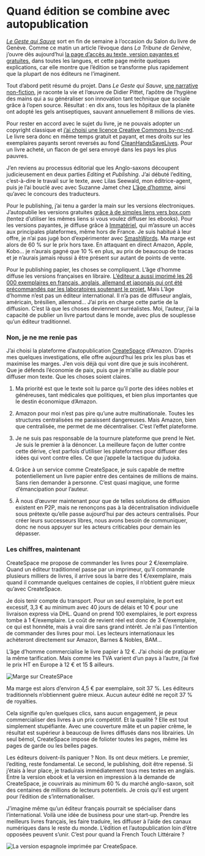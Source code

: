 # Quand édition se combine avec autopublication

[*Le Geste qui Sauve*](https://tcrouzet.com/le-geste-qui-sauve/) sort en fin de semaine à l’occasion du Salon du livre de Genève. Comme ce matin un article l’évoque dans *La Tribune de Genève*, j’ouvre dès aujourd’hui [la page d’accès au texte, version payantes et gratuites,](https://tcrouzet.com/le-geste-qui-sauve/downloads/) dans toutes les langues, et cette page mérite quelques explications, car elle montre que l’édition se transforme plus rapidement que la plupart de nos éditeurs ne l’imaginent.<span id="more-35264"></span>

Tout d’abord petit résumé du projet. Dans *Le Geste qui Sauve*, [une narrative non-fiction](https://tcrouzet.com/2009/03/01/narrative-nonfiction/), je raconte la vie et l’œuvre de Didier Pittet, l’apôtre de l’hygiène des mains qui a su généraliser son innovation tant technique que sociale grâce à l’open source. Résultat : en dix ans, tous les hôpitaux de la planète ont adopté les gels antiseptiques, sauvant annuellement 8 millions de vies.

Pour rester en accord avec le sujet du livre, je ne pouvais adopter un copyright classique et [j’ai choisi une licence Creative Commons by-nc-nd](https://tcrouzet.com/le-geste-qui-sauve/#cc). Le livre sera donc en même temps gratuit et payant, et mes droits sur les exemplaires payants seront reversés au fond [CleanHandsSaveLives](http://www.cleanhandssavelives.org/). Pour un livre acheté, un flacon de gel sera envoyé dans les pays les plus pauvres.

J’en reviens au processus éditorial que les Anglo-saxons découpent judicieusement en deux parties *Editing* et *Publishing*. J’ai débuté l’editing, c’est-à-dire le travail sur le texte, avec Lilas Seewald, mon éditrice-agent, puis je l’ai bouclé avec avec Suzanne Jamet chez [L’âge d’homme](http://www.lagedhomme.com/), ainsi qu’avec le concours des traducteurs.

Pour le publishing, j’ai tenu a garder la main sur les versions électroniques. J’autopublie les versions gratuites [grâce à de simples liens vers box.com](https://tcrouzet.com/le-geste-qui-sauve/downloads/) (tentez d’utiliser les mêmes liens si vous voulez diffuser les ebooks). Pour les versions payantes, je diffuse grâce à [Immatériel](http://www.immateriel.fr/), qui m’assure un accès aux principales plateformes, même hors de France. Je suis habitué à leur offre, je n’ai pas jugé bon d’expérimenter avec [SmashWords](https://www.smashwords.com). Ma marge est alors de 60 % sur le prix hors taxe. En attaquant en direct Amazon, Apple, Kobo… je n’aurais gagné que 10 % en plus, au prix de beaucoup de tracas et je n’aurais jamais réussi à être présent sur autant de points de vente.

Pour le publishing papier, les choses se compliquent. L’âge d’homme diffuse les versions françaises en libraire. [L’éditeur a aussi imprimé les 26 000 exemplaires en français, anglais, allemand et japonais qui ont été précommandés par les laboratoires soutenant le projet.](https://tcrouzet.com/2014/04/10/comment-financer-un-livre-en-creative-commons/) Mais L’âge d’homme n’est pas un éditeur international. Il n’a pas de diffuseur anglais, américain, brésilien, allemand… J’ai pris en charge cette partie de la diffusion. C’est là que les choses deviennent surréalistes. Moi, l’auteur, j’ai la capacité de publier un livre partout dans le monde, avec plus de souplesse qu’un éditeur traditionnel.

### Non, je ne me renie pas

J’ai choisi la plateforme d’autopublication [CreateSpace](http://www.createspace.com) d’Amazon. D’après mes quelques investigations, elle offre aujourd’hui les prix les plus bas et maximise les marges. J’en vois déjà qui vont dire que je suis incohérent. Que je défends l’économie de paix, puis que je m’allie au diable pour diffuser mon texte. Que les choses soient claires.

1. Ma priorité est que le texte soit lu parce qu’il porte des idées nobles et généreuses, tant médicales que politiques, et bien plus importantes que le destin économique d’Amazon.

2. Amazon pour moi n’est pas pire qu’une autre multinationale. Toutes les structures centralisées me paraissent dangereuses. Mais Amazon, bien que centralisée, me permet de me décentraliser. C’est l’effet plateforme.

3. Je ne suis pas responsable de la tournure plateforme que prend le Net. Je suis le premier à la dénoncer. La meilleure façon de lutter contre cette dérive, c’est parfois d’utiliser les plateformes pour diffuser des idées qui vont contre elles. Ce que j’appelle la tactique du judoka.

4. Grâce à un service comme CreateSpace, je suis capable de mettre potentiellement un livre papier entre des centaines de millions de mains. Sans rien demander à personne. C’est quasi magique, une forme d’émancipation pour l’auteur.

5. À nous d’œuvrer maintenant pour que de telles solutions de diffusion existent en P2P, mais ne renonçons pas à la décentralisation individuelle sous prétexte qu’elle passe aujourd’hui par des acteurs centralisés. Pour créer leurs successeurs libres, nous avons besoin de communiquer, donc ne nous appuyer sur les acteurs criticables pour demain les dépasser.

### Les chiffres, maintenant

CreateSpace me propose de commander les livres pour 2 €/exemplaire. Quand un éditeur traditionnel passe par un imprimeur, qu’il commande plusieurs milliers de livres, il arrive sous la barre des 1 €/exemplaire, mais quand il commande quelques centaines de copies, il n’obtient guère mieux qu’avec CreateSpace.

Je dois tenir compte du transport. Pour un seul exemplaire, le port est excessif, 3,3 € au minimum avec 40 jours de délais et 10 € pour une livraison express via DHL. Quand on prend 100 exemplaires, le port express tombe à 1 €/exemplaire. Le coût de revient réel est donc de 3 €/exemplaire, ce qui est honnête, mais à vrai dire sans grand intérêt. Je n’ai pas l’intention de commander des livres pour moi. Les lecteurs internationaux les achèteront directement sur Amazon, Barnes &amp; Nobles, BAM…

L’âge d’homme commercialise le livre papier à 12 €. J’ai choisi de pratiquer la même tarification. Mais comme les TVA varient d’un pays à l’autre, j’ai fixé le prix HT en Europe à 12 € et 15 $ ailleurs.

![Marge sur CreateSPace](https://tcrouzet.com/images_tc/2014/04/createspace.png)

Ma marge est alors d’environ 4,5 € par exemplaire, soit 37 %. Les éditeurs traditionnels n’obtiennent guère mieux. Aucun auteur édité ne reçoit 37 % de royalties.

Cela signifie qu’en quelques clics, sans aucun engagement, je peux commercialiser des livres à un prix compétitif. Et la qualité ? Elle est tout simplement stupéfiante. Avec une couverture mâte et un papier crème, le résultat est supérieur à beaucoup de livres diffusés dans nos librairies. Un seul bémol, CreateSpace impose de folioter toutes les pages, même les pages de garde ou les belles pages.

Les éditeurs doivent-ils paniquer ? Non. Ils ont deux métiers. Le premier, l’editing, reste fondamental. Le second, le publishing, doit être repensé. Si j’étais à leur place, je traduirais immédiatement tous mes textes en anglais. Entre la version ebook et la version en impression à la demande de CreateSpace, je couvrirais au minimum 60 % du marché anglo-saxon, soit des centaines de millions de lecteurs potentiels. Je crois qu’il est urgent pour l’édition de s’internationaliser.

J’imagine même qu’un éditeur français pourrait se spécialiser dans l’international. Voilà une idée de business pour une start-up. Prendre les meilleurs livres français, les faire traduire, les diffuser à l’aide des canaux numériques dans le reste du monde. L’édition et l’autopublication loin d’être opposées peuvent s’unir. C’est pour quand la French Touch Littéraire ?

![La version espagnole imprimée par CreateSpace.](https://tcrouzet.com/images_tc/2014/04/hopigel.jpeg)